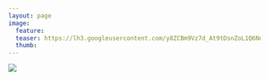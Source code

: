 ```yaml
---
layout: page
image:
  feature:
  teaser: https://lh3.googleusercontent.com/y8ZCBm9Vz7d_At9tDsnZoL1Q6NnQpishaLEHTsJcLhw=w245
  thumb:
---
```


![](https://lh3.googleusercontent.com/cyknHK61PAZKsFe4biiHlce0NNRGw8HLY67aExazvlo=w800)
